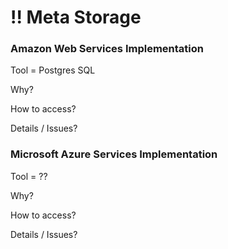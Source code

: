 # !! Meta Storage

### Amazon Web Services Implementation

Tool = Postgres SQL 

Why?

How to access?

Details / Issues?

### Microsoft Azure Services Implementation

Tool = ??

Why?

How to access?

Details / Issues?

### 

